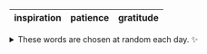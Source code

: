 <!-- word_basket start -->
| inspiration | patience | gratitude |
| :---------: | :------: | :-------: |

<details>
  <summary>These words are chosen at random each day. ✨</summary>
  Take a look inside this repo to see how that works.
</details>
<!-- word_basket end -->

